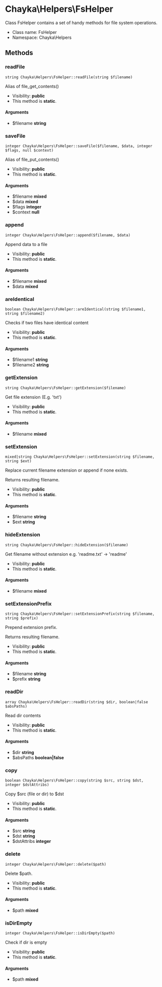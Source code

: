 Chayka\Helpers\FsHelper
===============

Class FsHelper contains a set of handy methods for file system operations.




* Class name: FsHelper
* Namespace: Chayka\Helpers







Methods
-------


### readFile

    string Chayka\Helpers\FsHelper::readFile(string $filename)

Alias of file_get_contents()



* Visibility: **public**
* This method is **static**.


#### Arguments
* $filename **string**



### saveFile

    integer Chayka\Helpers\FsHelper::saveFile($filename, $data, integer $flags, null $context)

Alias of file_put_contents()



* Visibility: **public**
* This method is **static**.


#### Arguments
* $filename **mixed**
* $data **mixed**
* $flags **integer**
* $context **null**



### append

    integer Chayka\Helpers\FsHelper::append($filename, $data)

Append data to a file



* Visibility: **public**
* This method is **static**.


#### Arguments
* $filename **mixed**
* $data **mixed**



### areIdentical

    boolean Chayka\Helpers\FsHelper::areIdentical(string $filename1, string $filename2)

Checks if two files have identical content



* Visibility: **public**
* This method is **static**.


#### Arguments
* $filename1 **string**
* $filename2 **string**



### getExtension

    string Chayka\Helpers\FsHelper::getExtension($filename)

Get file extension (E.g. 'txt')



* Visibility: **public**
* This method is **static**.


#### Arguments
* $filename **mixed**



### setExtension

    mixed|string Chayka\Helpers\FsHelper::setExtension(string $filename, string $ext)

Replace current filename extension or append if none exists.

Returns resulting filename.

* Visibility: **public**
* This method is **static**.


#### Arguments
* $filename **string**
* $ext **string**



### hideExtension

    string Chayka\Helpers\FsHelper::hideExtension($filename)

Get filename without extension
e.g. 'readme.txt' -> 'readme'



* Visibility: **public**
* This method is **static**.


#### Arguments
* $filename **mixed**



### setExtensionPrefix

    string Chayka\Helpers\FsHelper::setExtensionPrefix(string $filename, string $prefix)

Prepend extension prefix.

Returns resulting filename.

* Visibility: **public**
* This method is **static**.


#### Arguments
* $filename **string**
* $prefix **string**



### readDir

    array Chayka\Helpers\FsHelper::readDir(string $dir, boolean|false $absPaths)

Read dir contents



* Visibility: **public**
* This method is **static**.


#### Arguments
* $dir **string**
* $absPaths **boolean|false**



### copy

    boolean Chayka\Helpers\FsHelper::copy(string $src, string $dst, integer $dstAttribs)

Copy $src (file or dir) to $dst



* Visibility: **public**
* This method is **static**.


#### Arguments
* $src **string**
* $dst **string**
* $dstAttribs **integer**



### delete

    integer Chayka\Helpers\FsHelper::delete($path)

Delete $path.



* Visibility: **public**
* This method is **static**.


#### Arguments
* $path **mixed**



### isDirEmpty

    integer Chayka\Helpers\FsHelper::isDirEmpty($path)

Check if dir is empty



* Visibility: **public**
* This method is **static**.


#### Arguments
* $path **mixed**


